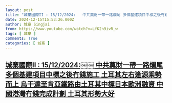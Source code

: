 ```yaml
---
layout: post
title: "城寨國際II : 15/12/2024:￼￼ 中共莫財一帶一路爛尾 多個基建項目中標之後冇錢施工 土耳其左右逢源乘勢而上 烏干達至肯亞鐵路由土耳其中標日本歐洲融資 中國港灣冇錢完成計劃 土耳其形勢大好"
date: 2024-12-15T15:53:26.000Z
author: 城寨 Singjai
from: https://www.youtube.com/watch?v=LfK2n9ivR_w
tags: [ 城寨 ]
comments: True
categories: [ 城寨 ]
---
```

<!--1734278006000-->
[城寨國際II : 15/12/2024:￼￼ 中共莫財一帶一路爛尾 多個基建項目中標之後冇錢施工 土耳其左右逢源乘勢而上 烏干達至肯亞鐵路由土耳其中標日本歐洲融資 中國港灣冇錢完成計劃 土耳其形勢大好](https://www.youtube.com/watch?v=LfK2n9ivR_w)
------

<div>

</div>
